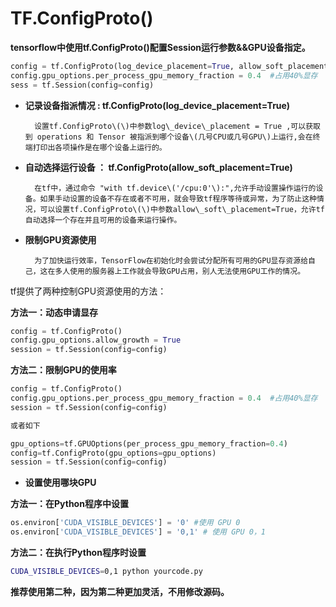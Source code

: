 # TF.ConfigProto\(\)

**tensorflow中使用tf.ConfigProto\(\)配置Session运行参数&&GPU设备指定。**

```python
config = tf.ConfigProto(log_device_placement=True, allow_soft_placement=True)
config.gpu_options.per_process_gpu_memory_fraction = 0.4  #占用40%显存
sess = tf.Session(config=config)
```

* **记录设备指派情况 :  tf.ConfigProto\(log\_device\_placement=True\)**

        设置tf.ConfigProto\(\)中参数log\_device\_placement = True ,可以获取到 operations 和 Tensor 被指派到哪个设备\(几号CPU或几号GPU\)上运行,会在终端打印出各项操作是在哪个设备上运行的。

* **自动选择运行设备 ： tf.ConfigProto\(allow\_soft\_placement=True\)**

        在tf中，通过命令 "with tf.device\('/cpu:0'\):",允许手动设置操作运行的设备。如果手动设置的设备不存在或者不可用，就会导致tf程序等待或异常，为了防止这种情况，可以设置tf.ConfigProto\(\)中参数allow\_soft\_placement=True，允许tf自动选择一个存在并且可用的设备来运行操作。

* **限制GPU资源使用**

        为了加快运行效率，TensorFlow在初始化时会尝试分配所有可用的GPU显存资源给自己，这在多人使用的服务器上工作就会导致GPU占用，别人无法使用GPU工作的情况。

tf提供了两种控制GPU资源使用的方法：

**方法一：动态申请显存**

```python
config = tf.ConfigProto()
config.gpu_options.allow_growth = True
session = tf.Session(config=config)
```

**方法二：限制GPU的使用率**

```python
config = tf.ConfigProto()
config.gpu_options.per_process_gpu_memory_fraction = 0.4  #占用40%显存
session = tf.Session(config=config)

或者如下

gpu_options=tf.GPUOptions(per_process_gpu_memory_fraction=0.4)
config=tf.ConfigProto(gpu_options=gpu_options)
session = tf.Session(config=config)
```

* **设置使用哪块GPU**

**方法一：在Python程序中设置**

```python
os.environ['CUDA_VISIBLE_DEVICES'] = '0' #使用 GPU 0
os.environ['CUDA_VISIBLE_DEVICES'] = '0,1' # 使用 GPU 0，1
```

**方法二：在执行Python程序时设置**

```bash
CUDA_VISIBLE_DEVICES=0,1 python yourcode.py
```

**推荐使用第二种，因为第二种更加灵活，不用修改源码。**








